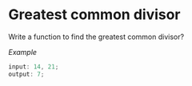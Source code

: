 # Greatest common divisor

Write a function to find the greatest common divisor?

_Example_

```javascript
input: 14, 21;
output: 7;
```

